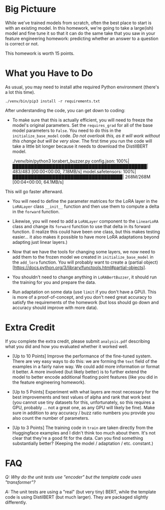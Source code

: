 
Big Pictuure
=====

While we've trained models from scratch, often the best place to start is with
an existing model.  In this homework, we're going to take a large(ish) model
and fine tune it so that it can do the same take that you saw in your feature
engineering homework: predicting whether an answer to a question is correct or
not.

This homework is worth 15 points.

What you Have to Do
=====

As usual, you may need to install athe required Python environment (there's a lot this time).

    ./venv/bin/pip3 install -r requirements.txt

After understanding the code, you can get down to coding:

* To make sure that this is actually efficient, you will need to freeze the
  model's original parameters.  Set the `requires_grad` for all of the base
  model parameters to `False`.  You need to do this in the
  `initialize_base_model` code.  *Do not overlook this, as it will work
  without this change but will be very slow*.  The first time you run the code will take a little bit longer because it needs
to download the DistillBERT model.

    ./venv/bin/python3 lorabert_buzzer.py 
    config.json: 100%|████████████████████████████████████████████| 483/483 [00:00<00:00, 7.18MB/s]
    model.safetensors: 100%|████████████████████████████████████| 268M/268M [00:04<00:00, 64.1MB/s]

This will go faster afterward.


* You will need to define the parameter matrices for the LoRA layer in the
  `LoRALayer` class `__init__` function and then use them to compute a delta
  in the `forward` function.

* Likewise, you will need to add a `LoRALayer` component to the `LinearLoRA`
  class and change its `forward` function to use that delta in its forward
  function.  (I realize this could have been one class, but this makes testing
  easier... it also makes it possible to have more LoRA adaptations beyond
  adapting just linear layers.)

* Now that we have the tools for changing some layers, we now need to add them
  to the frozen model we created in `initialize_base_model` in the `add_lora`
  function.  You will probably want to create a (partial
  object)[https://docs.python.org/3/library/functools.html#partial-objects].  

* You shouldn't need to change anything in `LoRABertBuzzer`, it should run the
  training for you and prepare the data.

* Run adaptation on some data (use `limit` if you don't have a GPU).  This is
  more of a proof-of-concept, and you don't need great accuracy to satisfy the
  requirements of the homework (but loss should go down and accuracy should
  improve with more data).


Extra Credit
======

If you complete the extra credit, please submit `analysis.pdf` describing what
you did and how you evaluated whether it worked well.

* [Up to 10 Points] Improve the performance of the fine-tuned system.  There
  are vey easy ways to do this: we are forming the `text` field of the
  examples in a fairly naive way.  We could add more information or format it
  better.  A more involved (but likely better) is to further extend the model
  to better encode additional floating point features (like you did in the
  feature engineering homework).

* [Up to 5 Points] Experiment with what layers are most necessary for the best
  improvements and test values of alpha and rank that work best (you cannot
  use tiny datasets for this, unfortunately, so this requires a GPU, probably
  ... not a great one, as any GPU will likely be fine).  Make sure in addition to any accuracy / buzz ratio numbers you provide you also count the number of parameters.

* [Up to 3 Points] The training code in `train` are taken directly from the
  Huggingface examples and I didn't think too much about them.  It's not clear
  that they're a good fit for the data.  Can you find something substantially
  better?  (Keeping the model / adaptation / etc. constant.) 


FAQ
========

*Q: Why do the unit tests use "encoder" but the template code uses "transformer"?*

*A:* The unit tests are using a "real" (but very tiny) BERT, while the template code is using DistilBERT (but much larger).  They are packaged slightly differently.
